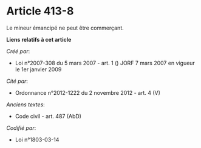 # Article 413-8

Le mineur émancipé ne peut être commerçant.

**Liens relatifs à cet article**

_Créé par_:

  - Loi n°2007-308 du 5 mars 2007 - art. 1 () JORF 7 mars 2007 en vigueur le 1er janvier 2009

_Cité par_:

  - Ordonnance n°2012-1222 du 2 novembre 2012 - art. 4 (V)

_Anciens textes_:

  - Code civil - art. 487 (AbD)

_Codifié par_:

  - Loi n°1803-03-14
